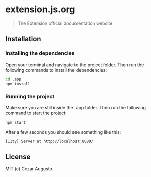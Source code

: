 # extension.js.org
> The Extension official documentation website.

## Installation

### Installing the dependencies 

Open your terminal and navigate to the project folder. Then run the following commands to install the dependencies:

```sh
cd .app
npm install
```

### Running the project 

Make sure you are still inside the .app folder. Then run the following command to start the project:

```sh
npm start
```

After a few seconds you should see something like this:

```sh
[11ty] Server at http://localhost:8080/
```

## License

MIT (c) Cezar Augusto.
